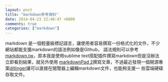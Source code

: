 ```yaml
---
layout: post
title: "markdown參考資料"
date: 2014-04-23 22:48:47 +0800
comments: true
categories: ["markdown"]
---
```


markdown 是一個輕量級標記語言，讓使用者容易撰寫一份格式化的文件，不少網站都能支援markdown的語法例如像是Github，
語法規則可以參考[markdown.tw]，原本我是使用sublime text搭配插件撰寫markdown但是沒辦法立即看到結果，就另外使用
[markdownPad 2]撰寫文章，不過最近發現一個開源專案[dillinger]讓可以直接在閱覽器上編輯markdown文件，也能夠支援一
些雲端硬碟存取文件。


[markdown.tw]: http://markdown.tw/
[markdownPad 2]: http://markdownpad.com/
[dillinger]: https://github.com/joemccann/dillinger